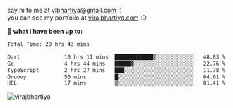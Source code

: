 say hi to me at [vlbhartiya@gmail.com](mailto:vlbhartiya@gmail.com) :)<br/>
you can see my portfolio at [virajbhartiya.com](https://virajbhartiya.com) :D<br/>


🚀 **what i have been up to:**

<!--START_SECTION:waka-->

```txt
Total Time: 20 hrs 43 mins

Dart              10 hrs 11 mins  ████████████▒░░░░░░░░░░░░   48.83 %
Go                4 hrs 44 mins   █████▓░░░░░░░░░░░░░░░░░░░   22.76 %
TypeScript        2 hrs 27 mins   ███░░░░░░░░░░░░░░░░░░░░░░   11.78 %
Groovy            50 mins         █░░░░░░░░░░░░░░░░░░░░░░░░   04.01 %
HCL               17 mins         ▒░░░░░░░░░░░░░░░░░░░░░░░░   01.41 %
```

<!--END_SECTION:waka-->

<p align="left"> <img src="https://komarev.com/ghpvc/?username=virajbhartiya&color=blue" alt="virajbhartiya" /> </p>
